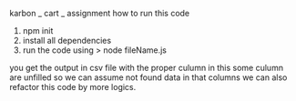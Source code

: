 karbon _ cart _ assignment 
how to run this code
1. npm init
2. install all dependencies
3. run the code using  > node fileName.js


you get the output in csv file with the proper culumn in this some culumn are unfilled so we can assume not found data in that columns
we can also refactor this code by more logics.
